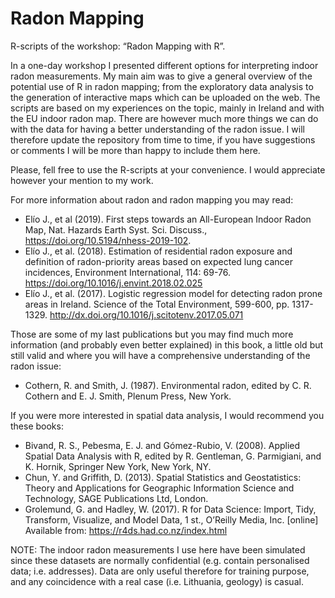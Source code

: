 # Radon Mapping 
R-scripts of the workshop: “Radon Mapping with R”.

In a one-day workshop I presented different options for interpreting indoor radon measurements. My main aim was to give a general overview of the potential use of R in radon mapping; from the exploratory data analysis to the generation of interactive maps which can be uploaded on the web. The scripts are based on my experiences on the topic, mainly in Ireland and with the EU indoor radon map. There are however much more things we can do with the data for having a better understanding of the radon issue. I will therefore update the repository from time to time, if you have suggestions or comments I will be more than happy to include them here.  

Please, fell free to use the R-scripts at your convenience. I would appreciate however your mention to my work.   

For more information about radon and radon mapping you may read:

-	Elío J., et al (2019). First steps towards an All-European Indoor Radon Map, Nat. Hazards Earth Syst. Sci. Discuss., https://doi.org/10.5194/nhess-2019-102.
-	Elío J., et al. (2018). Estimation of residential radon exposure and definition of radon-priority areas based on expected lung cancer incidences, Environment International, 114: 69-76. https://doi.org/10.1016/j.envint.2018.02.025 
-	Elío J., et al. (2017). Logistic regression model for detecting radon prone areas in Ireland. Science of the Total Environment, 599-600, pp. 1317-1329. http://dx.doi.org/10.1016/j.scitotenv.2017.05.071

Those are some of my last publications but you may find much more information (and probably even better explained) in this book, a little old but still valid and where you will have a comprehensive understanding of the radon issue:

-	Cothern, R. and Smith, J. (1987). Environmental radon, edited by C. R. Cothern and E. J. Smith, Plenum Press, New York.

If you were more interested in spatial data analysis, I would recommend you these books:

-	Bivand, R. S., Pebesma, E. J. and Gómez-Rubio, V. (2008). Applied Spatial Data Analysis with R, edited by R. Gentleman, G. Parmigiani, and K. Hornik, Springer New York, New York, NY.
-	Chun, Y. and Griffith, D. (2013). Spatial Statistics and Geostatistics: Theory and Applications for Geographic Information Science and Technology, SAGE Publications Ltd, London.
-	Grolemund, G. and Hadley, W. (2017). R for Data Science: Import, Tidy, Transform, Visualize, and Model Data, 1 st., O’Reilly Media, Inc. [online] Available from: https://r4ds.had.co.nz/index.html 

NOTE: The indoor radon measurements I use here have been simulated since these datasets are normally confidential (e.g. contain personalised data; i.e. addresses). Data are only useful therefore for training purpose, and any coincidence with a real case (i.e. Lithuania, geology) is casual.
